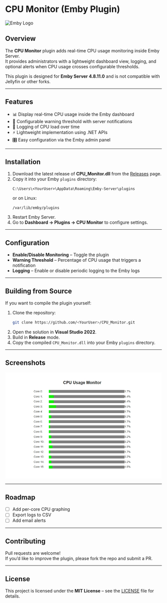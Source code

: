 # CPU Monitor (Emby Plugin)

![Emby Logo](https://raw.githubusercontent.com/MediaBrowser/Emby.Resources/master/images/logos/emby.png)

## Overview
The **CPU Monitor** plugin adds real-time CPU usage monitoring inside Emby Server.  
It provides administrators with a lightweight dashboard view, logging, and optional alerts when CPU usage crosses configurable thresholds.

This plugin is designed for **Emby Server 4.8.11.0** and is not compatible with Jellyfin or other forks.

---

## Features
- 📊 Display real-time CPU usage inside the Emby dashboard  
- 🔔 Configurable warning threshold with server notifications  
- 📝 Logging of CPU load over time  
- ⚡ Lightweight implementation using .NET APIs  
- 🎛 Easy configuration via the Emby admin panel  

---

## Installation

1. Download the latest release of **CPU_Monitor.dll** from the [Releases](../../releases) page.
2. Copy it into your Emby `plugins` directory:
   ```
   C:\Users\<YourUser>\AppData\Roaming\Emby-Server\plugins
   ```
   or on Linux:
   ```
   /var/lib/emby/plugins
   ```
3. Restart Emby Server.
4. Go to **Dashboard → Plugins → CPU Monitor** to configure settings.

---

## Configuration
- **Enable/Disable Monitoring** – Toggle the plugin  
- **Warning Threshold** – Percentage of CPU usage that triggers a notification  
- **Logging** – Enable or disable periodic logging to the Emby logs  

---

## Building from Source
If you want to compile the plugin yourself:

1. Clone the repository:
   ```bash
   git clone https://github.com/<YourUser>/CPU_Monitor.git
   ```
2. Open the solution in **Visual Studio 2022**.
3. Build in **Release** mode.
4. Copy the compiled `CPU_Monitor.dll` into your Emby `plugins` directory.

---

## Screenshots
![Emby Logo](CPUMonitor.jpeg)

---

## Roadmap
- [ ] Add per-core CPU graphing  
- [ ] Export logs to CSV  
- [ ] Add email alerts  

---

## Contributing
Pull requests are welcome!  
If you’d like to improve the plugin, please fork the repo and submit a PR.

---

## License
This project is licensed under the **MIT License** – see the [LICENSE](LICENSE) file for details.
